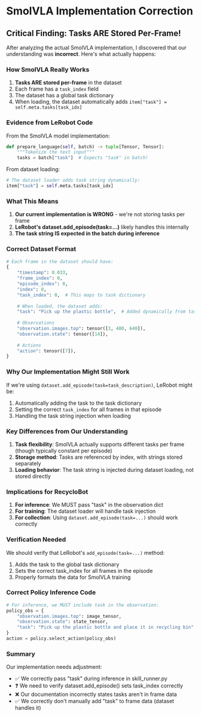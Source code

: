 # SmolVLA Implementation Correction

## Critical Finding: Tasks ARE Stored Per-Frame!

After analyzing the actual SmolVLA implementation, I discovered that our understanding was **incorrect**. Here's what actually happens:

### How SmolVLA Really Works

1. **Tasks ARE stored per-frame** in the dataset
2. Each frame has a `task_index` field
3. The dataset has a global task dictionary
4. When loading, the dataset automatically adds `item["task"] = self.meta.tasks[task_idx]`

### Evidence from LeRobot Code

From the SmolVLA model implementation:
```python
def prepare_language(self, batch) -> tuple[Tensor, Tensor]:
    """Tokenize the text input"""
    tasks = batch["task"]  # Expects "task" in batch!
```

From dataset loading:
```python
# The dataset loader adds task string dynamically:
item["task"] = self.meta.tasks[task_idx]
```

### What This Means

1. **Our current implementation is WRONG** - we're not storing tasks per frame
2. **LeRobot's dataset.add_episode(task=...)** likely handles this internally
3. **The task string IS expected in the batch during inference**

### Correct Dataset Format

```python
# Each frame in the dataset should have:
{
    "timestamp": 0.033,
    "frame_index": 0,
    "episode_index": 0,
    "index": 0,
    "task_index": 0,  # This maps to task dictionary
    
    # When loaded, the dataset adds:
    "task": "Pick up the plastic bottle",  # Added dynamically from task_index
    
    # Observations
    "observation.images.top": tensor([3, 480, 640]),
    "observation.state": tensor([14]),
    
    # Actions
    "action": tensor([7]),
}
```

### Why Our Implementation Might Still Work

If we're using `dataset.add_episode(task=task_description)`, LeRobot might be:
1. Automatically adding the task to the task dictionary
2. Setting the correct `task_index` for all frames in that episode
3. Handling the task string injection when loading

### Key Differences from Our Understanding

1. **Task flexibility**: SmolVLA actually supports different tasks per frame (though typically constant per episode)
2. **Storage method**: Tasks are referenced by index, with strings stored separately
3. **Loading behavior**: The task string is injected during dataset loading, not stored directly

### Implications for RecycloBot

1. **For inference**: We MUST pass "task" in the observation dict
2. **For training**: The dataset loader will handle task injection
3. **For collection**: Using `dataset.add_episode(task=...)` should work correctly

### Verification Needed

We should verify that LeRobot's `add_episode(task=...)` method:
1. Adds the task to the global task dictionary
2. Sets the correct task_index for all frames in the episode
3. Properly formats the data for SmolVLA training

### Correct Policy Inference Code

```python
# For inference, we MUST include task in the observation:
policy_obs = {
    "observation.images.top": image_tensor,
    "observation.state": state_tensor,
    "task": "Pick up the plastic bottle and place it in recycling bin"  # REQUIRED!
}
action = policy.select_action(policy_obs)
```

### Summary

Our implementation needs adjustment:
- ✅ We correctly pass "task" during inference in skill_runner.py
- ❓ We need to verify dataset.add_episode() sets task_index correctly
- ❌ Our documentation incorrectly states tasks aren't in frame data
- ✅ We correctly don't manually add "task" to frame data (dataset handles it)